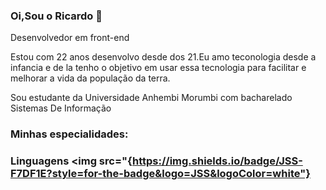 ### Oi,Sou o Ricardo 👋

Desenvolvedor em front-end

Estou com 22 anos desenvolvo desde dos 21.Eu amo teconologia desde a infancia e de la tenho o 
objetivo em usar essa tecnologia para facilitar e melhorar a vida da população da terra.

Sou estudante da  Universidade Anhembi Morumbi com bacharelado Sistemas De Informação

### Minhas especialidades:

### Linguagens <img src="{https://img.shields.io/badge/JSS-F7DF1E?style=for-the-badge&logo=JSS&logoColor=white"}
